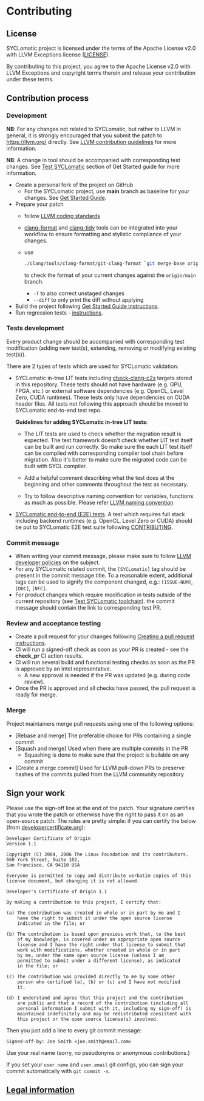 # Contributing

## License

SYCLomatic project is licensed under the terms of the Apache
License v2.0 with LLVM Exceptions license ([LICENSE](LICENSE)).

By contributing to this project, you agree to the Apache License v2.0 with LLVM
Exceptions and copyright terms therein and release your contribution under
these terms.

## Contribution process

### Development

**NB**: For any changes not related to SYCLomatic, 
but rather to LLVM in general, it is strongly encouraged that you submit
the patch to https://llvm.org/ directly.
See [LLVM contribution guidelines](https://llvm.org/docs/Contributing.html)
for more information.

**NB**: A change in tool should be accompanied with
corresponding test changes.
See [Test SYCLomatic](GetStartedGuide.md#test-SYCLomatic)
section of Get Started guide for more information.

- Create a personal fork of the project on GitHub
  - For the SYCLomatic project, use **main** branch as baseline for your
    changes. See [Get Started Guide](GetStartedGuide.md).
- Prepare your patch
  - follow [LLVM coding standards](https://llvm.org/docs/CodingStandards.html)
  - [clang-format](https://clang.llvm.org/docs/ClangFormat.html) and
    [clang-tidy](https://clang.llvm.org/extra/clang-tidy/) tools can be
    integrated into your workflow to ensure formatting and stylistic
    compliance of your changes.
  - use

    ```bash
    ./clang/tools/clang-format/git-clang-format `git merge-base origin/main HEAD`
    ```

    to check the format of your current changes against the `origin/main`
    branch.
    - `-f` to also correct unstaged changes
    - `--diff` to only print the diff without applying
- Build the project following
[Get Started Guide instructions](GetStartedGuide.md#build-SYCLomatic-toolchain).
- Run regression tests -
[instructions](GetStartedGuide.md#test-SYCLomatic-toolchain).

### Tests development

Every product change should be accompanied with corresponding test modification
(adding new test(s), extending, removing or modifying existing test(s)).

There are 2 types of tests which are used for SYCLomatic validation:
* SYCLomatic in-tree LIT tests including [check-clang-c2s](../../tree/main/clang/test/dpct)
 targets stored in this repository. These tests
should not have hardware (e.g. GPU, FPGA, etc.) or external software
dependencies (e.g. OpenCL, Level Zero, CUDA runtimes). These tests only have dependencies
on CUDA header files.  All tests not following
this approach should be moved to SYCLomatic end-to-end test repo.

    **Guidelines for adding SYCLomatic in-tree LIT tests**:
    - The LIT tests are used to check whether the migration result is expected. The
      test framework doesn't check whether LIT test itself can be built and run correctly. So
      make sure the each LIT test itself can be compiled with corresponding compiler
      tool chain before migration. Also it's better to make sure the migrated code
      can be built with SYCL compiler.

    - Add a helpful comment describing what the test does at the beginning and other comments throughout the test as necessary.

    - Try to follow descriptive naming convention for variables, functions as much as possible.
    Please refer [LLVM naming convention](https://llvm.org/docs/CodingStandards.html#name-types-functions-variables-and-enumerators-properly)

* [SYCLomatic end-to-end (E2E) tests](https://github.com/intel/SYCLomatic-test.git).
A test which requires full stack including backend runtimes (e.g. OpenCL,
Level Zero or CUDA) should be put to SYCLomatic E2E test suite following
[CONTRIBUTING](https://github.com/intel/SYCLomatic-test/blob/main/CONTRIBUTING.md).

### Commit message

- When writing your commit message, please make sure to follow
  [LLVM developer policies](
  https://llvm.org/docs/DeveloperPolicy.html#commit-messages) on the subject.
- For any SYCLomatic related commit, the `[SYCLomatic]` tag should be present in the
  commit message title. To a reasonable extent, additional tags can be used
  to signify the component changed, e.g.: `[ISSUE-NUM]`, `[DOC]`, `[NFC]`.
- For product changes which require modification in tests outside of the current repository
  (see [Test SYCLomatic toolchain](GetStartedGuide.md#test-SYCLomatic)).
  the commit message should contain the link to corresponding test PR.

### Review and acceptance testing

- Create a pull request for your changes following [Creating a pull request
instructions](https://help.github.com/articles/creating-a-pull-request/).
- CI will run a signed-off check as soon as your PR is created - see the
**check_pr** CI action results.
- CI will run several build and functional testing checks as soon as the PR is
approved by an Intel representative.
  - A new approval is needed if the PR was updated (e.g. during code review).
- Once the PR is approved and all checks have passed, the pull request is
ready for merge.

### Merge

Project maintainers merge pull requests using one of the following options:

- [Rebase and merge] The preferable choice for PRs containing a single commit
- [Squash and merge] Used when there are multiple commits in the PR
  - Squashing is done to make sure that the project is builable on any commit
- [Create a merge commit] Used for LLVM pull-down PRs to preserve hashes of the
commits pulled from the LLVM community repository

## Sign your work

Please use the sign-off line at the end of the patch. Your signature certifies that you wrote the patch or otherwise have the right to pass it on as an open-source patch. The rules are pretty simple: if you can certify
the below (from [developercertificate.org](http://developercertificate.org/)):

```
Developer Certificate of Origin
Version 1.1

Copyright (C) 2004, 2006 The Linux Foundation and its contributors.
660 York Street, Suite 102,
San Francisco, CA 94110 USA

Everyone is permitted to copy and distribute verbatim copies of this
license document, but changing it is not allowed.

Developer's Certificate of Origin 1.1

By making a contribution to this project, I certify that:

(a) The contribution was created in whole or in part by me and I
    have the right to submit it under the open source license
    indicated in the file; or

(b) The contribution is based upon previous work that, to the best
    of my knowledge, is covered under an appropriate open source
    license and I have the right under that license to submit that
    work with modifications, whether created in whole or in part
    by me, under the same open source license (unless I am
    permitted to submit under a different license), as indicated
    in the file; or

(c) The contribution was provided directly to me by some other
    person who certified (a), (b) or (c) and I have not modified
    it.

(d) I understand and agree that this project and the contribution
    are public and that a record of the contribution (including all
    personal information I submit with it, including my sign-off) is
    maintained indefinitely and may be redistributed consistent with
    this project or the open source license(s) involved.
```

Then you just add a line to every git commit message:

    Signed-off-by: Joe Smith <joe.smith@email.com>

Use your real name (sorry, no pseudonyms or anonymous contributions.)

If you set your `user.name` and `user.email` git configs, you can sign your
commit automatically with `git commit -s`.


## [Legal information](legal_information.md)
